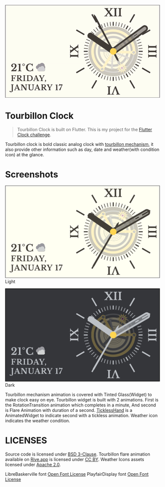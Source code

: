 ![](preview/anim.gif)

# Tourbillon Clock

> Tourbillon Clock is built on Flutter. This is my project for the [Flutter Clock challenge](https://flutter.dev/clock). 

Tourbillon clock is bold classic analog clock with [tourbillon mechanism](https://en.wikipedia.org/wiki/Tourbillon), it also provide other information such as day, date and weather(with condition icon) at the glance.

# Screenshots
![](preview/light.png)
Light

![](preview/dark.png)
Dark

Tourbillon mechanism animation is covered with Tinted Glass(Widget) to make clock easy on eye. Tourbillon widget is built with 2 animations. First is the RotationTransition animation which completes in a minute, And second is Flare Animation with duration of a second.
[TicklessHand](lib/src/widgets/tickless_hand.dart) is a AnimatedWidget to indicate second with a tickless animation.
Weather icon indicates the weather condition.

# LICENSES

Source code is licensed under [BSD 3-Clause](LICENSE).
Tourbillon flare animation available on [Rive.app](https://rive.app/a/Shakir/files/flare/tourbillon/preview) is licensed under [CC BY](https://creativecommons.org/licenses/by/4.0/).
Weather Icons assets licensed under [Apache 2.0](assets/LICENSE).

LibreBaskerville font [Open Font License](third_party/LibreBaskerville-OFL.txt)
PlayfairDisplay font [Open Font License](third_party/PlayfairDisplay-OFL.txt)